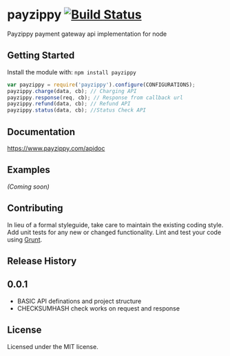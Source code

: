 # payzippy [![Build Status](https://secure.travis-ci.org/niklabh/payzippy.png?branch=master)](http://travis-ci.org/niklabh/payzippy)

Payzippy payment gateway api implementation for node

## Getting Started
Install the module with: `npm install payzippy`

```javascript
var payzippy = require('payzippy').configure(CONFIGURATIONS);
payzippy.charge(data, cb); // Charging API
payzippy.response(req, cb); // Response from callback url
payzippy.refund(data, cb); // Refund API
payzippy.status(data, cb); //Status Check API
```

## Documentation
https://www.payzippy.com/apidoc

## Examples
_(Coming soon)_

## Contributing
In lieu of a formal styleguide, take care to maintain the existing coding style. Add unit tests for any new or changed functionality. Lint and test your code using [Grunt](http://gruntjs.com/).

## Release History
0.0.1
------
- BASIC API definations and project structure
- CHECKSUMHASH check works on request and response

## License
Licensed under the MIT license.
